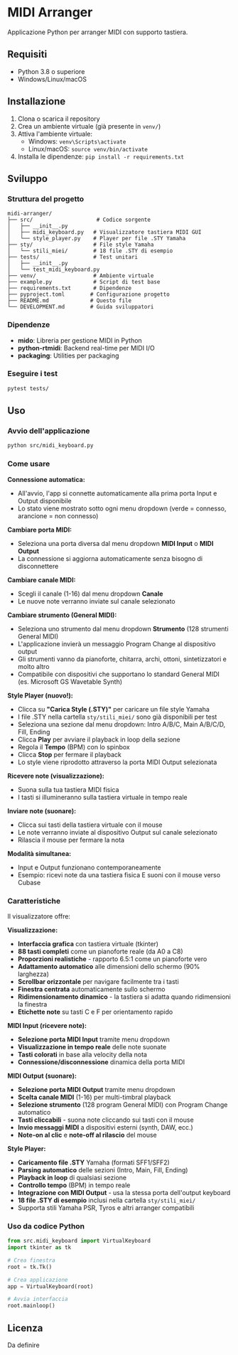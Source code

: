 # MIDI Arranger

Applicazione Python per arranger MIDI con supporto tastiera.

## Requisiti

- Python 3.8 o superiore
- Windows/Linux/macOS

## Installazione

1. Clona o scarica il repository
2. Crea un ambiente virtuale (già presente in `venv/`)
3. Attiva l'ambiente virtuale:
   - Windows: `venv\Scripts\activate`
   - Linux/macOS: `source venv/bin/activate`
4. Installa le dipendenze: `pip install -r requirements.txt`

## Sviluppo

### Struttura del progetto

```
midi-arranger/
├── src/                    # Codice sorgente
│   ├── __init__.py
│   ├── midi_keyboard.py   # Visualizzatore tastiera MIDI GUI
│   └── style_player.py    # Player per file .STY Yamaha
├── sty/                   # File style Yamaha
│   └── stili_miei/        # 18 file .STY di esempio
├── tests/                 # Test unitari
│   ├── __init__.py
│   └── test_midi_keyboard.py
├── venv/                  # Ambiente virtuale
├── example.py             # Script di test base
├── requirements.txt       # Dipendenze
├── pyproject.toml        # Configurazione progetto
├── README.md             # Questo file
└── DEVELOPMENT.md        # Guida sviluppatori
```

### Dipendenze

- **mido**: Libreria per gestione MIDI in Python
- **python-rtmidi**: Backend real-time per MIDI I/O
- **packaging**: Utilities per packaging

### Eseguire i test

```bash
pytest tests/
```

## Uso

### Avvio dell'applicazione

```bash
python src/midi_keyboard.py
```

### Come usare

**Connessione automatica:**
- All'avvio, l'app si connette automaticamente alla prima porta Input e Output disponibile
- Lo stato viene mostrato sotto ogni menu dropdown (verde = connesso, arancione = non connesso)

**Cambiare porta MIDI:**
- Seleziona una porta diversa dal menu dropdown **MIDI Input** o **MIDI Output**
- La connessione si aggiorna automaticamente senza bisogno di disconnettere

**Cambiare canale MIDI:**
- Scegli il canale (1-16) dal menu dropdown **Canale**
- Le nuove note verranno inviate sul canale selezionato

**Cambiare strumento (General MIDI):**
- Seleziona uno strumento dal menu dropdown **Strumento** (128 strumenti General MIDI)
- L'applicazione invierà un messaggio Program Change al dispositivo output
- Gli strumenti vanno da pianoforte, chitarra, archi, ottoni, sintetizzatori e molto altro
- Compatibile con dispositivi che supportano lo standard General MIDI (es. Microsoft GS Wavetable Synth)

**Style Player (nuovo!):**
- Clicca su **"Carica Style (.STY)"** per caricare un file style Yamaha
- I file .STY nella cartella `sty/stili_miei/` sono già disponibili per test
- Seleziona una sezione dal menu dropdown: Intro A/B/C, Main A/B/C/D, Fill, Ending
- Clicca **Play** per avviare il playback in loop della sezione
- Regola il **Tempo** (BPM) con lo spinbox
- Clicca **Stop** per fermare il playback
- Lo style viene riprodotto attraverso la porta MIDI Output selezionata

**Ricevere note (visualizzazione):**
- Suona sulla tua tastiera MIDI fisica
- I tasti si illumineranno sulla tastiera virtuale in tempo reale

**Inviare note (suonare):**
- Clicca sui tasti della tastiera virtuale con il mouse
- Le note verranno inviate al dispositivo Output sul canale selezionato
- Rilascia il mouse per fermare la nota

**Modalità simultanea:**
- Input e Output funzionano contemporaneamente
- Esempio: ricevi note da una tastiera fisica E suoni con il mouse verso Cubase

### Caratteristiche

Il visualizzatore offre:

**Visualizzazione:**
- **Interfaccia grafica** con tastiera virtuale (tkinter)
- **88 tasti completi** come un pianoforte reale (da A0 a C8)
- **Proporzioni realistiche** - rapporto 6.5:1 come un pianoforte vero
- **Adattamento automatico** alle dimensioni dello schermo (90% larghezza)
- **Scrollbar orizzontale** per navigare facilmente tra i tasti
- **Finestra centrata** automaticamente sullo schermo
- **Ridimensionamento dinamico** - la tastiera si adatta quando ridimensioni la finestra
- **Etichette note** su tasti C e F per orientamento rapido

**MIDI Input (ricevere note):**
- **Selezione porta MIDI Input** tramite menu dropdown
- **Visualizzazione in tempo reale** delle note suonate
- **Tasti colorati** in base alla velocity della nota
- **Connessione/disconnessione** dinamica della porta MIDI

**MIDI Output (suonare):**
- **Selezione porta MIDI Output** tramite menu dropdown
- **Scelta canale MIDI** (1-16) per multi-timbral playback
- **Selezione strumento** (128 program General MIDI) con Program Change automatico
- **Tasti cliccabili** - suona note cliccando sui tasti con il mouse
- **Invio messaggi MIDI** a dispositivi esterni (synth, DAW, ecc.)
- **Note-on al clic** e **note-off al rilascio** del mouse

**Style Player:**
- **Caricamento file .STY** Yamaha (formati SFF1/SFF2)
- **Parsing automatico** delle sezioni (Intro, Main, Fill, Ending)
- **Playback in loop** di qualsiasi sezione
- **Controllo tempo** (BPM) in tempo reale
- **Integrazione con MIDI Output** - usa la stessa porta dell'output keyboard
- **18 file .STY di esempio** inclusi nella cartella `sty/stili_miei/`
- Supporta stili Yamaha PSR, Tyros e altri arranger compatibili

### Uso da codice Python

```python
from src.midi_keyboard import VirtualKeyboard
import tkinter as tk

# Crea finestra
root = tk.Tk()

# Crea applicazione
app = VirtualKeyboard(root)

# Avvia interfaccia
root.mainloop()
```

## Licenza

Da definire
